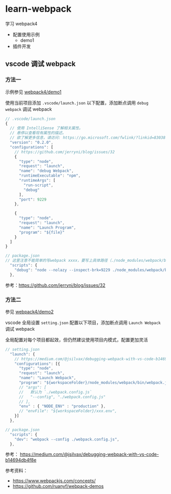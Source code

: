 # learn-webpack

学习 webpack4

- 配置使用示例
  - demo1
- 插件开发

## vscode 调试 webpack

### 方法一

示例参见 [webpack4/demo1](https://github.com/cloudyan/learn-webpack/tree/master/packages/webpack4/demo1)

使用当前项目添加 `.vscode/launch.json` 以下配置，添加断点调用 `debug webpack` 调试 webpack

```js
// .vscode/launch.json
{
  // 使用 IntelliSense 了解相关属性。
  // 悬停以查看现有属性的描述。
  // 欲了解更多信息，请访问: https://go.microsoft.com/fwlink/?linkid=830387
  "version": "0.2.0",
  "configurations": [
    // https://github.com/jerryni/blog/issues/32
    {
      "type": "node",
      "request": "launch",
      "name": "debug Webpack",
      "runtimeExecutable": "npm",
      "runtimeArgs": [
        "run-script",
        "debug"
      ],
      "port": 9229
    },

    {
      "type": "node",
      "request": "launch",
      "name": "Launch Program",
      "program": "${file}"
    }
  ]
}

// package.json
// 这里注意不能简单的写webpack xxxx，要写上具体路径（./node_modules/webpack/bin/webpack.js）
  "scripts": {
    "debug": "node --nolazy --inspect-brk=9229 ./node_modules/webpack/bin/webpack.js --mode development --watch --config ./webpack.config.js",
  },
```

参考：https://github.com/jerryni/blog/issues/32

### 方法二

参见 [webpack4/demo2](https://github.com/cloudyan/learn-webpack/tree/master/packages/webpack4/demo2)

vscode 全局设置 `setting.json` 配置以下项目，添加断点调用 `Launch Webpack` 调试 webpack

全局配置对每个项目都起效，但仍然建议使用项目内模式，配置更加灵活

```js
// setting.json
  "launch": {
    // https://medium.com/@jsilvax/debugging-webpack-with-vs-code-b14694db4f8e
    "configurations": [{
      "type": "node",
      "request": "launch",
      "name": "Launch Webpack",
      "program": "${workspaceFolder}/node_modules/webpack/bin/webpack.js"
      // "args": [
      //   默认为 `./webpack.config.js`
      //   "--config", "./webpack.config.js"
      // ],
      "env" : { "NODE_ENV" : "production" },
      // "envFile": "${workspaceFolder}/xxx.env",
    }]
  },

// package.json
  "scripts": {
    "dev": "webpack --config ./webpack.config.js",
  },
```

参考： https://medium.com/@jsilvax/debugging-webpack-with-vs-code-b14694db4f8e

参考资料：

- https://www.webpackjs.com/concepts/
- https://github.com/ruanyf/webpack-demos
